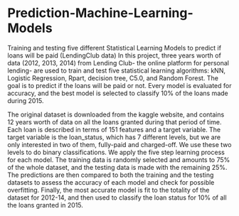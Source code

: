 # Prediction-Machine-Learning-Models
Training and testing five different Statistical Learning Models to predict if loans will be paid (LendingClub data)
In this project, three years worth of data (2012, 2013, 2014) from Lending Club- the online platform for personal lending- are used to train and test five statistical learning algorithms: kNN, Logistic Regression, Rpart, decision tree, C5.0, and Random Forest. 
The goal is to predict if the loans will be paid or not. Every model is evaluated for accuracy, and the best model is selected to classify 10% of the loans made during 2015.

The original dataset is downloaded from the kaggle website, and contains 12 years worth of data on all the loans granted during that period of time. Each loan is described in terms of 151 features and a target variable.
The target variable is the loan_status, which has 7 different levels, but we are only interested in two of them, fully-paid and charged-off. We use these two levels to do binary classifications. We apply the five step learning process for each model. The training data is randomly selected and amounts to 75% of the whole dataset, and the testing data is made with the remaining 25%. The predictions are then compared to both the training and the testing datasets to assess the accuracy of each model and check for possible overfitting. Finally, the most accurate model is fit to the totality of the dataset for 2012-14, and then used to classify the loan status for 10% of all the loans granted in 2015.
